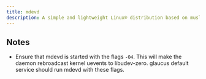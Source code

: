 ```yaml
---
title: mdevd
description: A simple and lightweight Linux® distribution based on musl libc and toybox
---
```


## Notes
- Ensure that mdevd is started with the flags `-O4`. This will make the daemon rebroadcast kernel uevents to libudev-zero. glaucus default service should run mdevd with these flags.
